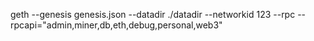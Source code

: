 geth --genesis genesis.json --datadir ./datadir --networkid 123 --rpc --rpcapi="admin,miner,db,eth,debug,personal,web3"